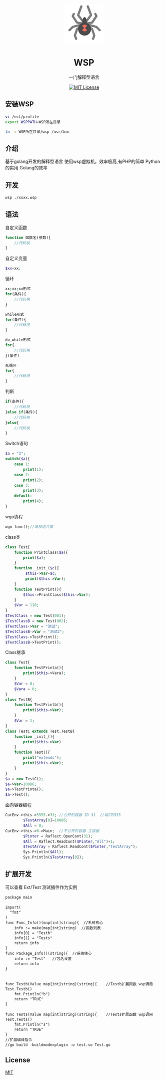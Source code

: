 <p align="center"><img src="./logo.png"
         alt="Logo" width="128" height="128" style="max-width: 100%;"></p>
<h1 align="center">WSP</h1>
<p align="center">一门解释型语言</p>
<p align="center">
    <a href="https://github.com/Linkangyis/Wsp_language/blob/LICENSE">
        <img src="https://img.shields.io/github/license/Ice-Hazymoon/MikuTools.svg" alt="MIT License" />
    </a>
</p>

## 安装WSP

```bash
vi /ect/profile
export WSPPATH=WSP所在目录
```
```bash
ln -s WSP所在目录/wsp /usr/bin
```
## 介绍

基于golang开发的解释型语言 使用wsp虚拟机，效率极高,有PHP的简单 Python的实用 Golang的效率

## 开发

```bash
wsp ./xxxx.wsp
```

## 语法
自定义函数
```php
function 函数名(参数){
    //代码块
}
```
自定义变量
```php
$xx=xx;
```
循环
```php
xx;xx;xx形式
for(条件){
    //代码块
}
```
```php
while形式
for(条件){
    //代码块
}
```
```php
do_while形式
for{
    //代码块
}(条件)
```
```php
死循环
for{
    //代码块
}
```
判断
```php
if(条件){
    //代码块
}else if(条件){
    //代码块
}else{
    //代码块
}
```
Switch语句
```php
$a = "3";
switch($a){
    case 1:
        print(1);
    case 2:
        print(2);
    case 3:
        print(3);
    default:
        print(4);
}
```
wgo协程
```php
wgo func();//堆栈均共享
```
class类
```php
class Test{
    function PrintClass($a){
        print($a);
    }
    function _init_($c){
         $this->Var=$c;
         print($this->Var);
    }
    function TestPrint(){
        $this->PrintClass($this->Var);
    }
    $Var = 110;
}
$TestClass = new Test(001);
$TestClassB = new Test(002);
$TestClass->Var = "测试";
$TestClassB->Var = "测试2";
$TestClass->TestPrint();
$TestClassB->TestPrint();
```
Class继承
```php
class Test{
    function TestPrinta(){
        print($this->Vara);
    }
    $Var = 0;
    $Vara = 0;
}
class TestB{
    function TestPrintb(){
        print($this->Var);
    }
    $Var = 1;
}
class TestC extends Test,TestB{
    function _init_(){
        print($this->Var)
    }
    function Test(){
        print("extends");
        print($this->Var);
    }
}
$a = new TestC();
$a->Var=10086;
$a->TestPrinta();
$a->Test();
```
面向容器编程
```php
CurEnv->this->5555->31; //公开的容器 ID 31  //端口5555
        $TestArray[0]=10086;
        $All = 0;
CurEnv->this->0->Main;  //不公开的容器 主容器  
        $Pinter = Raflect.OpenCont(31);
        $All = Raflect.ReadCont($Pinter,"All")+1;
        $TestArray = Raflect.ReadCont($Pinter,"TestArray");
        Sys.Println($All);
        Sys.Println($TestArray[0]);
```
## 扩展开发
可以查看 Ext/Test 测试插件作为实例
```golang
package main

import(
  "fmt"
)
func Func_Info()(map[int]string){  //系统核心
    info := make(map[int]string)  //函数列表
    info[0] = "Testb"
    info[1] = "Tests"
    return info
}
func Package_Info()(string){  //系统核心
    info := "Test"   //包名设置
    return info
}


func Testb(Value map[int]string)(string){    //Testb扩展函数 wsp调用 Test.Testb()
    fmt.Println("b")
    return "TRUE"
}

func Tests(Value map[int]string)(string){    //Tests扩展函数 wsp调用 Test.Tests()
    fmt.Println("s")
    return "TRUE"
}
//扩展编译指令
//go build -buildmode=plugin -o test.so Test.go
```
## License

[MIT](https://github.com/Linkangyis/Wsp_language/blob/LICENSE)
